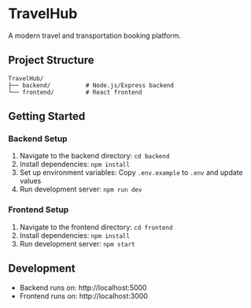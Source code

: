 # TravelHub

A modern travel and transportation booking platform.

## Project Structure

```
TravelHub/
├── backend/          # Node.js/Express backend
└── frontend/         # React frontend
```

## Getting Started

### Backend Setup
1. Navigate to the backend directory: `cd backend`
2. Install dependencies: `npm install`
3. Set up environment variables: Copy `.env.example` to `.env` and update values
4. Run development server: `npm run dev`

### Frontend Setup
1. Navigate to the frontend directory: `cd frontend`
2. Install dependencies: `npm install`
3. Run development server: `npm start`

## Development

- Backend runs on: http://localhost:5000
- Frontend runs on: http://localhost:3000